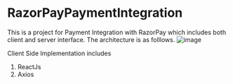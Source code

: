 # RazorPayPaymentIntegration
This is a project for Payment Integration with RazorPay which includes both client and server interface. The architecture is as folllows.
![image](https://user-images.githubusercontent.com/63063354/215308260-fe9bdfac-a1e8-4f3b-90b7-5995865a1262.png)

Client Side Implementation includes
1. ReactJs
2. Axios
